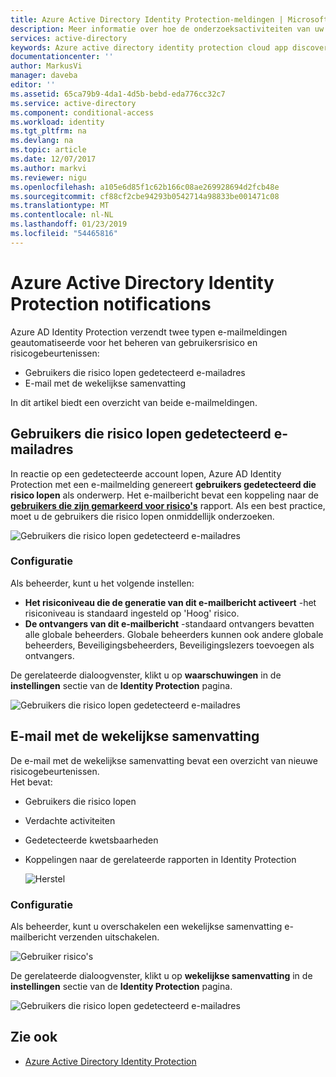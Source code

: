 ```yaml
---
title: Azure Active Directory Identity Protection-meldingen | Microsoft Docs
description: Meer informatie over hoe de onderzoeksactiviteiten van uw ondersteuning bieden voor meldingen.
services: active-directory
keywords: Azure active directory identity protection cloud app discovery, toepassingen, beveiliging, risico's, risiconiveau, beveiligingsproblemen, beveiligingsbeleid beheren
documentationcenter: ''
author: MarkusVi
manager: daveba
editor: ''
ms.assetid: 65ca79b9-4da1-4d5b-bebd-eda776cc32c7
ms.service: active-directory
ms.component: conditional-access
ms.workload: identity
ms.tgt_pltfrm: na
ms.devlang: na
ms.topic: article
ms.date: 12/07/2017
ms.author: markvi
ms.reviewer: nigu
ms.openlocfilehash: a105e6d85f1c62b166c08ae269928694d2fcb48e
ms.sourcegitcommit: cf88cf2cbe94293b0542714a98833be001471c08
ms.translationtype: MT
ms.contentlocale: nl-NL
ms.lasthandoff: 01/23/2019
ms.locfileid: "54465816"
---
```

# <a name="azure-active-directory-identity-protection-notifications"></a>Azure Active Directory Identity Protection notifications

Azure AD Identity Protection verzendt twee typen e-mailmeldingen geautomatiseerde voor het beheren van gebruikersrisico en risicogebeurtenissen:

- Gebruikers die risico lopen gedetecteerd e-mailadres
- E-mail met de wekelijkse samenvatting

In dit artikel biedt een overzicht van beide e-mailmeldingen.


## <a name="users-at-risk-detected-email"></a>Gebruikers die risico lopen gedetecteerd e-mailadres

In reactie op een gedetecteerde account lopen, Azure AD Identity Protection met een e-mailmelding genereert **gebruikers gedetecteerd die risico lopen** als onderwerp. Het e-mailbericht bevat een koppeling naar de **[gebruikers die zijn gemarkeerd voor risico's](../reports-monitoring/concept-user-at-risk.md)** rapport. Als een best practice, moet u de gebruikers die risico lopen onmiddellijk onderzoeken.

![Gebruikers die risico lopen gedetecteerd e-mailadres](./media/notifications/01.png)


### <a name="configuration"></a>Configuratie

Als beheerder, kunt u het volgende instellen:

- **Het risiconiveau die de generatie van dit e-mailbericht activeert** -het risiconiveau is standaard ingesteld op 'Hoog' risico.
- **De ontvangers van dit e-mailbericht** -standaard ontvangers bevatten alle globale beheerders. Globale beheerders kunnen ook andere globale beheerders, Beveiligingsbeheerders, Beveiligingslezers toevoegen als ontvangers.  


De gerelateerde dialoogvenster, klikt u op **waarschuwingen** in de **instellingen** sectie van de **Identity Protection** pagina.

![Gebruikers die risico lopen gedetecteerd e-mailadres](./media/notifications/05.png)


## <a name="weekly-digest-email"></a>E-mail met de wekelijkse samenvatting

De e-mail met de wekelijkse samenvatting bevat een overzicht van nieuwe risicogebeurtenissen.  
Het bevat:

- Gebruikers die risico lopen

- Verdachte activiteiten

- Gedetecteerde kwetsbaarheden

- Koppelingen naar de gerelateerde rapporten in Identity Protection

    ![Herstel](./media/notifications/400.png "herstel")

### <a name="configuration"></a>Configuratie

Als beheerder, kunt u overschakelen een wekelijkse samenvatting e-mailbericht verzenden uitschakelen.

![Gebruiker risico's](./media/notifications/62.png "gebruiker risico's")

De gerelateerde dialoogvenster, klikt u op **wekelijkse samenvatting** in de **instellingen** sectie van de **Identity Protection** pagina.

![Gebruikers die risico lopen gedetecteerd e-mailadres](./media/notifications/04.png)


## <a name="see-also"></a>Zie ook

- [Azure Active Directory Identity Protection](../active-directory-identityprotection.md)
